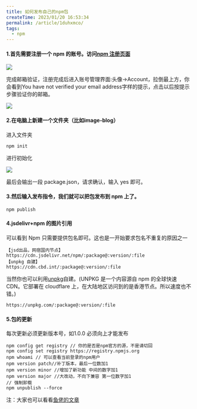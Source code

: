 ```yaml
---
title: 如何发布自己的npm包
createTime: 2023/01/20 16:53:34
permalink: /article/1duhxmco/
tags: 
  - npm
---
```


#### 1.首先需要注册一个 npm 的账号。访问[npm 注册页面](https://www.npmjs.com/signup/)



![](https://unpkg.com/shimail-img@1.0.0/0.1.png)

完成邮箱验证，注册完成后进入账号管理界面:头像->Account，拉倒最上方，你会看到You have not verified your email address字样的提示，点击以后按提示步骤验证你的邮箱。

![](https://unpkg.com/image-blog@1.0.1/02.png)

#### 2.在电脑上新建一个文件夹（比如image-blog）

进入文件夹

```shell
npm init
```

进行初始化

![](https://unpkg.com/image-blog@1.0.2/03.png)

最后会输出一段 package.json，请求确认，输入 yes 即可。

#### 3.然后输入发布指令，我们就可以把包发布到 npm 上了。

```shell
npm publish
```

#### 4.jsdelivr+npm 的图片引用

可以看到 Npm 只需要提供包名即可。这也是一开始要求包名不重复的原因之一

```text
【jsd出品，网宿国内节点】
https://cdn.jsdelivr.net/npm/:package@:version/:file
【unpkg 自建】
https://cdn.cbd.int/:package@:version/:file
```

当然你也可以利用[unpkg](https://unpkg.com/)自建。(UNPKG 是一个内容源自 npm 的全球快速 CDN。它部署在 cloudflare 上，在大陆地区访问到的是香港节点。所以速度也不错。)

```text
https://unpkg.com/:package@:version/:file
```

#### 5.包的更新

每次更新必须更新版本号，如1.0.0     必须向上才能发布

```shell
npm config get registry // 你的是否是npm官方的源，不是请切回
npm config set registry https://registry.npmjs.org
npm whoami // 可以查看当前登录的npm用户
npm version patch//补丁版本，最后一位数加1 
npm version minor //增加了新功能 中间的数字加1 
npm version major //大改动，不向下兼容 第一位数字加1
// 强制卸载
npm unpublish --force
```

注：大家也可以看看[鱼佬的文章](https://blog.anheyu.com/posts/72ea.html)

